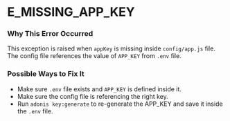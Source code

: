 # E_MISSING_APP_KEY

### Why This Error Occurred
This exception is raised when `appKey` is missing inside `config/app.js` file. The config file references the value of `APP_KEY` from `.env` file.

### Possible Ways to Fix It
- Make sure `.env` file exists and `APP_KEY` is defined inside it.
- Make sure the config file is referencing the right key.
- Run `adonis key:generate` to re-generate the APP_KEY and save it inside the `.env` file.